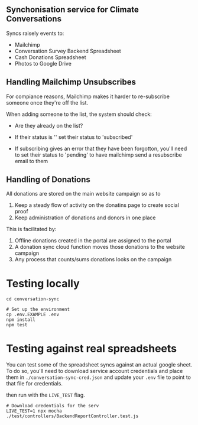 ## Synchonisation service for Climate Conversations

Syncs raisely events to:

-   Mailchimp
-   Conversation Survey Backend Spreadsheet
-   Cash Donations Spreadsheet
-   Photos to Google Drive

## Handling Mailchimp Unsubscribes

For compiance reasons, Mailchimp makes it harder to re-subscribe someone once they're off the list.

When adding someone to the list, the system should check:

-   Are they already on the list?
-   If their status is '' set their status to 'subscribed'

-   If subscribing gives an error that they have been forgotton, you'll need to set their status to 'pending'
    to have mailchimp send a resubscribe email to them

## Handling of Donations

All donations are stored on the main website campaign so as to

1. Keep a steady flow of activity on the donatins page to create social proof
2. Keep administration of donations and donors in one place

This is facilitated by:

1. Offline donations created in the portal are assigned to the portal
2. A donation sync cloud function moves those donations to the website campaign
3. Any process that counts/sums donations looks on the campaign

# Testing locally

```
cd conversation-sync

# Set up the environment
cp .env.EXAMPLE .env
npm install
npm test
```

# Testing against real spreadsheets

You can test some of the spreadsheet syncs against an actual google sheet.
To do so, you'll need to download service account credentials and place them in
`./conversation-sync-cred.json` and update your `.env` file to point
to that file for credentials.

then run with the `LIVE_TEST` flag.

```
# Download credentials for the serv
LIVE_TEST=1 npx mocha ./test/controllers/BackendReportController.test.js
```
